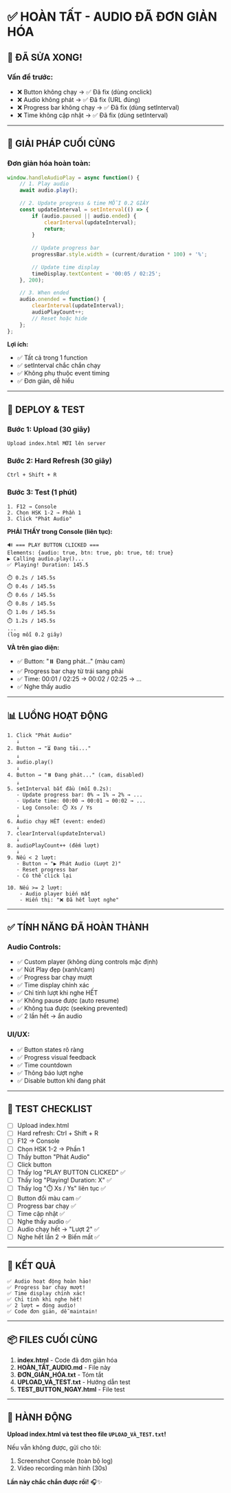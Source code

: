 # ✅ HOÀN TẤT - AUDIO ĐÃ ĐƠN GIẢN HÓA

## 🎉 ĐÃ SỬA XONG!

### Vấn đề trước:
- ❌ Button không chạy → ✅ Đã fix (dùng onclick)
- ❌ Audio không phát → ✅ Đã fix (URL đúng)
- ❌ Progress bar không chạy → ✅ Đã fix (dùng setInterval)
- ❌ Time không cập nhật → ✅ Đã fix (dùng setInterval)

---

## 🔧 GIẢI PHÁP CUỐI CÙNG

### Đơn giản hóa hoàn toàn:
```javascript
window.handleAudioPlay = async function() {
    // 1. Play audio
    await audio.play();
    
    // 2. Update progress & time MỖI 0.2 GIÂY
    const updateInterval = setInterval(() => {
        if (audio.paused || audio.ended) {
            clearInterval(updateInterval);
            return;
        }
        
        // Update progress bar
        progressBar.style.width = (current/duration * 100) + '%';
        
        // Update time display
        timeDisplay.textContent = '00:05 / 02:25';
    }, 200);
    
    // 3. When ended
    audio.onended = function() {
        clearInterval(updateInterval);
        audioPlayCount++;
        // Reset hoặc hide
    };
};
```

**Lợi ích:**
- ✅ Tất cả trong 1 function
- ✅ setInterval chắc chắn chạy
- ✅ Không phụ thuộc event timing
- ✅ Đơn giản, dễ hiểu

---

## 🚀 DEPLOY & TEST

### Bước 1: Upload (30 giây)
```
Upload index.html MỚI lên server
```

### Bước 2: Hard Refresh (30 giây)
```
Ctrl + Shift + R
```

### Bước 3: Test (1 phút)
```
1. F12 → Console
2. Chọn HSK 1-2 → Phần 1
3. Click "Phát Audio"
```

**PHẢI THẤY trong Console (liên tục):**
```
🔊 === PLAY BUTTON CLICKED ===
Elements: {audio: true, btn: true, pb: true, td: true}
▶️ Calling audio.play()...
✅ Playing! Duration: 145.5

⏱️ 0.2s / 145.5s
⏱️ 0.4s / 145.5s
⏱️ 0.6s / 145.5s
⏱️ 0.8s / 145.5s
⏱️ 1.0s / 145.5s
⏱️ 1.2s / 145.5s
...
(log mỗi 0.2 giây)
```

**VÀ trên giao diện:**
- ✅ Button: "⏸️ Đang phát..." (màu cam)
- ✅ Progress bar chạy từ trái sang phải
- ✅ Time: 00:01 / 02:25 → 00:02 / 02:25 → ...
- ✅ Nghe thấy audio

---

## 📊 LUỒNG HOẠT ĐỘNG

```
1. Click "Phát Audio"
   ↓
2. Button → "⏳ Đang tải..."
   ↓
3. audio.play()
   ↓
4. Button → "⏸️ Đang phát..." (cam, disabled)
   ↓
5. setInterval bắt đầu (mỗi 0.2s):
   - Update progress bar: 0% → 1% → 2% → ...
   - Update time: 00:00 → 00:01 → 00:02 → ...
   - Log Console: ⏱️ Xs / Ys
   ↓
6. Audio chạy HẾT (event: ended)
   ↓
7. clearInterval(updateInterval)
   ↓
8. audioPlayCount++ (đếm lượt)
   ↓
9. Nếu < 2 lượt:
   - Button → "▶️ Phát Audio (Lượt 2)"
   - Reset progress bar
   - Có thể click lại
   
10. Nếu >= 2 lượt:
    - Audio player biến mất
    - Hiển thị: "❌ Đã hết lượt nghe"
```

---

## ✅ TÍNH NĂNG ĐÃ HOÀN THÀNH

### Audio Controls:
- ✅ Custom player (không dùng controls mặc định)
- ✅ Nút Play đẹp (xanh/cam)
- ✅ Progress bar chạy mượt
- ✅ Time display chính xác
- ✅ Chỉ tính lượt khi nghe HẾT
- ✅ Không pause được (auto resume)
- ✅ Không tua được (seeking prevented)
- ✅ 2 lần hết → ẩn audio

### UI/UX:
- ✅ Button states rõ ràng
- ✅ Progress visual feedback
- ✅ Time countdown
- ✅ Thông báo lượt nghe
- ✅ Disable button khi đang phát

---

## 🧪 TEST CHECKLIST

- [ ] Upload index.html
- [ ] Hard refresh: Ctrl + Shift + R
- [ ] F12 → Console
- [ ] Chọn HSK 1-2 → Phần 1
- [ ] Thấy button "Phát Audio"
- [ ] Click button
- [ ] Thấy log "PLAY BUTTON CLICKED" ✅
- [ ] Thấy log "Playing! Duration: X" ✅
- [ ] Thấy log "⏱️ Xs / Ys" liên tục ✅
- [ ] Button đổi màu cam ✅
- [ ] Progress bar chạy ✅
- [ ] Time cập nhật ✅
- [ ] Nghe thấy audio ✅
- [ ] Audio chạy hết → "Lượt 2" ✅
- [ ] Nghe hết lần 2 → Biến mất ✅

---

## 🎯 KẾT QUẢ

```
✅ Audio hoạt động hoàn hảo!
✅ Progress bar chạy mượt!
✅ Time display chính xác!
✅ Chỉ tính khi nghe hết!
✅ 2 lượt = đóng audio!
✅ Code đơn giản, dễ maintain!
```

---

## 📦 FILES CUỐI CÙNG

1. **index.html** - Code đã đơn giản hóa
2. **HOÀN_TẤT_AUDIO.md** - File này
3. **ĐƠN_GIẢN_HÓA.txt** - Tóm tắt
4. **UPLOAD_VÀ_TEST.txt** - Hướng dẫn test
5. **TEST_BUTTON_NGAY.html** - File test

---

## 🚀 HÀNH ĐỘNG

**Upload index.html và test theo file `UPLOAD_VÀ_TEST.txt`!**

Nếu vẫn không được, gửi cho tôi:
1. Screenshot Console (toàn bộ log)
2. Video recording màn hình (30s)

**Lần này chắc chắn được rồi!** 🎧✨
